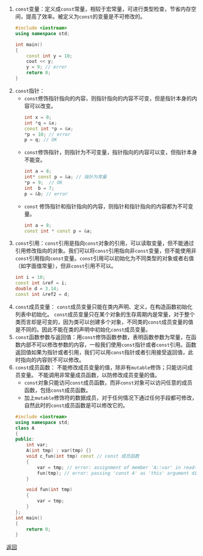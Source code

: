 1. `const`变量：定义成`const`常量，相较于宏常量，可进行类型检查，节省内存空间，提高了效率。被定义为`const`的变量是不可修改的。
	```cpp
	#include <iostream>
	using namespace std;
	
	int main()
	{
	    const int y = 10;
	    cout << y;
	    y = 9; // error
	    return 0;
	}
	```
1. `const`指针：
	- `const`修饰指针指向的内容，则指针指向的内容不可变，但是指针本身的内容可以改变。
		```cpp
		int x = 0;
		int *q = &x;
		const int *p = &x;
		*p = 10; // error
		p = q; // OK
		```
	- `const`修饰指针，则指针为不可变量，指针指向的内容可以变，但指针本身不能变。
		```cpp
		int a = 8;
		int* const p = &a; // 指针为常量
		*p = 9;  // OK
		int  b = 7;
		p = &b; // error
		```
	- `const` 修饰指针和指针指向的内容，则指针和指针指向的内容都为不可变量。
		```cpp
		int a = 8;
		const int * const p = &a;
		```
3. `const`引用：`const`引用是指向`const`对象的引用，可以读取变量，但不能通过引用修改指向的对象。我们可以将`const`引用指向非`const`变量，但不能使用非`const`引用指向`const`变量。`const`引用可以初始化为不同类型的对象或者右值（如字面值常量），但非`const`引用不可以。
	```cpp
	int i = 10;
	const int &ref = i;
	double d = 3.14;
	const int &ref2 = d;
	```
4. `const`成员变量：
	`const`成员变量只能在类内声明、定义，在构造函数初始化列表中初始化。
	`const`成员变量只在某个对象的生存周期内是常量，对于整个类而言却是可变的，因为类可以创建多个对象，不同类的`const`成员变量的值是不同的。因此不能在类的声明中初始化`const`成员变量。
5. `const`函数参数与返回值：用`const`修饰函数参数，表明函数参数为常量，在函数内部不可以修改参数的内容，一般我们使用`const`指针或者`const`引用。函数返回值如果为指针或者引用，我们可以用`const`指针或者引用接受返回值，此时指向的内容则不可以修改。
6. `const`成员函数：
	不能修改成员变量的值，除非有`mutable`修饰；只能访问成员变量。
	不能调用非常量成员函数，以防修改成员变量的值。
	- `const`对象只能访问`const`成员函数，而非`const`对象可以访问任意的成员函数，包括`const`成员函数。
	- 加上`mutable`修饰符的数据成员，对于任何情况下通过任何手段都可修改，自然此时的`const`成员函数是可以修改它的。
	```cpp
	#include <iostream>
	using namespace std;
	class A
	{
	public:
		int var;
		A(int tmp) : var(tmp) {}
		void c_fun(int tmp) const // const 成员函数
		{
			var = tmp; // error: assignment of member 'A::var' in read-only object. 在 const 成员函数中，不能修改任何类成员变量。		
			fun(tmp); // error: passing 'const A' as 'this' argument discards qualifiers. const 成员函数不能调用非 const 成员函数，因为非 const 成员函数可能会修改成员变量。
		}
	
		void fun(int tmp)
		{
			var = tmp;
		}
	};
	int main()
	{
	    return 0;
	}
	```

[返回](C++关键字与关键库函数/readme)